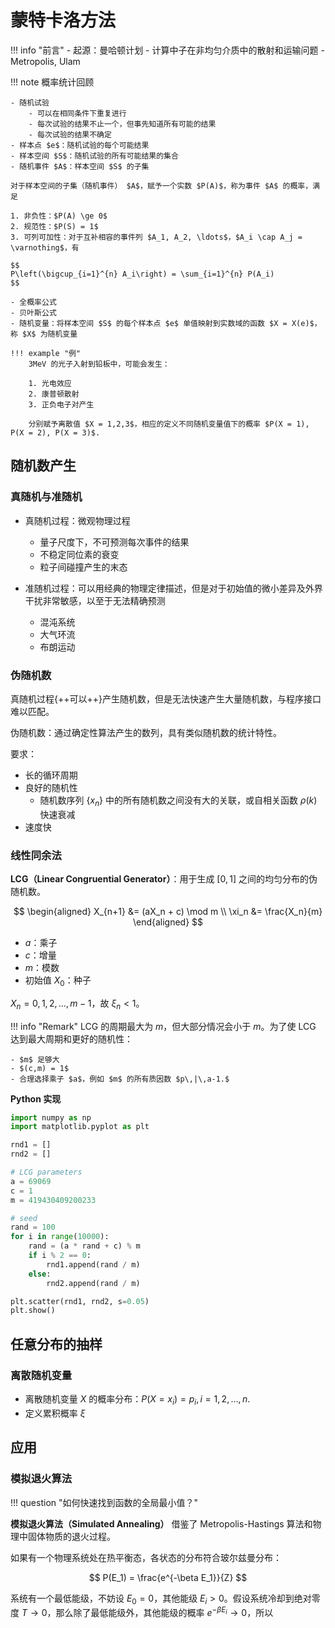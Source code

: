 # 蒙特卡洛方法

!!! info "前言"
    - 起源：曼哈顿计划
        - 计算中子在非均匀介质中的散射和运输问题
    - Metropolis, Ulam

!!! note 概率统计回顾

    - 随机试验
        - 可以在相同条件下重复进行
        - 每次试验的结果不止一个，但事先知道所有可能的结果
        - 每次试验的结果不确定
    - 样本点 $e$：随机试验的每个可能结果
    - 样本空间 $S$：随机试验的所有可能结果的集合
    - 随机事件 $A$：样本空间 $S$ 的子集

    对于样本空间的子集（随机事件） $A$，赋予一个实数 $P(A)$，称为事件 $A$ 的概率，满足

    1. 非负性：$P(A) \ge 0$
    2. 规范性：$P(S) = 1$
    3. 可列可加性：对于互补相容的事件列 $A_1, A_2, \ldots$，$A_i \cap A_j = \varnothing$，有

    $$
    P\left(\bigcup_{i=1}^{n} A_i\right) = \sum_{i=1}^{n} P(A_i)
    $$

    - 全概率公式
    - 贝叶斯公式
    - 随机变量：将样本空间 $S$ 的每个样本点 $e$ 单值映射到实数域的函数 $X = X(e)$，称 $X$ 为随机变量

    !!! example "例"
        3MeV 的光子入射到铅板中，可能会发生：

        1. 光电效应
        2. 康普顿散射
        3. 正负电子对产生

        分别赋予离散值 $X = 1,2,3$，相应的定义不同随机变量值下的概率 $P(X = 1), P(X = 2), P(X = 3)$.

## 随机数产生

### 真随机与准随机

- 真随机过程：微观物理过程
    - 量子尺度下，不可预测每次事件的结果
    - 不稳定同位素的衰变
    - 粒子间碰撞产生的末态

- 准随机过程：可以用经典的物理定律描述，但是对于初始值的微小差异及外界干扰非常敏感，以至于无法精确预测
    - 混沌系统
    - 大气环流
    - 布朗运动

### 伪随机数

真随机过程{++可以++}产生随机数，但是无法快速产生大量随机数，与程序接口难以匹配。

伪随机数：通过确定性算法产生的数列，具有类似随机数的统计特性。

要求：

- 长的循环周期
- 良好的随机性
    - 随机数序列 $\{x_n\}$ 中的所有随机数之间没有大的关联，或自相关函数 $\rho(k)$ 快速衰减
- 速度快

### 线性同余法

**LCG（Linear Congruential Generator）**：用于生成 $[0,1]$ 之间的均匀分布的伪随机数。

$$
\begin{aligned}
    X_{n+1} &= (aX_n + c) \mod m \\
    \xi_n &= \frac{X_n}{m}
\end{aligned}
$$

- $a$：乘子
- $c$：增量
- $m$：模数
- 初始值 $X_0$：种子

$X_n = 0,1,2,\ldots,m-1$，故 $\xi_n < 1$。

!!! info "Remark"
    LCG 的周期最大为 $m$，但大部分情况会小于 $m$。为了使 LCG 达到最大周期和更好的随机性：

    - $m$ 足够大
    - $(c,m) = 1$
    - 合理选择乘子 $a$，例如 $m$ 的所有质因数 $p\,|\,a-1.$

**Python 实现**

```python
import numpy as np
import matplotlib.pyplot as plt

rnd1 = []
rnd2 = []

# LCG parameters
a = 69069
c = 1
m = 419430409200233

# seed
rand = 100
for i in range(10000):
    rand = (a * rand + c) % m
    if i % 2 == 0:
        rnd1.append(rand / m)
    else:
        rnd2.append(rand / m)

plt.scatter(rnd1, rnd2, s=0.05)
plt.show()
```

## 任意分布的抽样

### 离散随机变量

- 离散随机变量 $X$ 的概率分布：$P(X = x_i) = p_i, \, i = 1,2,\ldots,n.$
- 定义累积概率 $\xi$


## 应用

### 模拟退火算法

!!! question "如何快速找到函数的全局最小值？"

**模拟退火算法（Simulated Annealing）** 借鉴了 Metropolis-Hastings 算法和物理中固体物质的退火过程。

如果有一个物理系统处在热平衡态，各状态的分布符合玻尔兹曼分布：

$$
P(E_1) = \frac{e^{-\beta E_1}}{Z}
$$

系统有一个最低能级，不妨设 $E_0 = 0$，其他能级 $E_i > 0$。假设系统冷却到绝对零度 $T \to 0$，那么除了最低能级外，其他能级的概率 $e^{-\beta E_i} \to 0$，所以